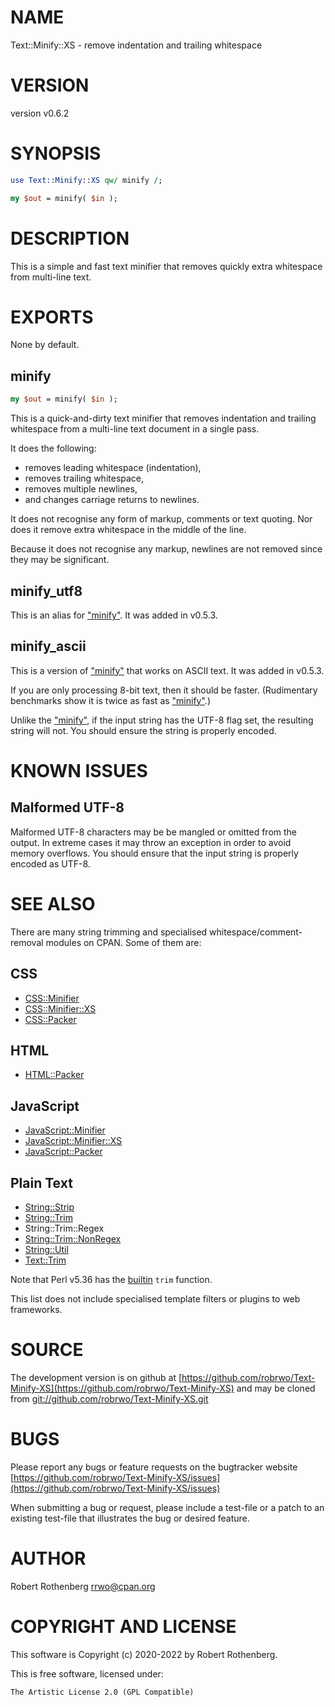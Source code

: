 # NAME

Text::Minify::XS - remove indentation and trailing whitespace

# VERSION

version v0.6.2

# SYNOPSIS

```perl
use Text::Minify::XS qw/ minify /;

my $out = minify( $in );
```

# DESCRIPTION

This is a simple and fast text minifier that removes quickly extra
whitespace from multi-line text.

# EXPORTS

None by default.

## minify

```perl
my $out = minify( $in );
```

This is a quick-and-dirty text minifier that removes indentation and
trailing whitespace from a multi-line text document in a single pass.

It does the following:

- removes leading whitespace (indentation),
- removes trailing whitespace,
- removes multiple newlines,
- and changes carriage returns to newlines.

It does not recognise any form of markup, comments or text quoting.
Nor does it remove extra whitespace in the middle of the line.

Because it does not recognise any markup, newlines are not removed
since they may be significant.

## minify\_utf8

This is an alias for ["minify"](#minify).  It was added in v0.5.3.

## minify\_ascii

This is a version of ["minify"](#minify) that works on ASCII text. It was added in v0.5.3.

If you are only processing 8-bit text, then it should be faster.
(Rudimentary benchmarks show it is twice as fast as ["minify"](#minify).)

Unlike the ["minify"](#minify), if the input string has the UTF-8 flag set, the
resulting string will not.  You should ensure the string is properly
encoded.

# KNOWN ISSUES

## Malformed UTF-8

Malformed UTF-8 characters may be be mangled or omitted from the
output.  In extreme cases it may throw an exception in order to avoid
memory overflows. You should ensure that the input string is properly
encoded as UTF-8.

# SEE ALSO

There are many string trimming and specialised
whitespace/comment-removal modules on CPAN.  Some of them are:

## CSS

- [CSS::Minifier](https://metacpan.org/pod/CSS%3A%3AMinifier)
- [CSS::Minifier::XS](https://metacpan.org/pod/CSS%3A%3AMinifier%3A%3AXS)
- [CSS::Packer](https://metacpan.org/pod/CSS%3A%3APacker)

## HTML

- [HTML::Packer](https://metacpan.org/pod/HTML%3A%3APacker)

## JavaScript

- [JavaScript::Minifier](https://metacpan.org/pod/JavaScript%3A%3AMinifier)
- [JavaScript::Minifier::XS](https://metacpan.org/pod/JavaScript%3A%3AMinifier%3A%3AXS)
- [JavaScript::Packer](https://metacpan.org/pod/JavaScript%3A%3APacker)

## Plain Text

- [String::Strip](https://metacpan.org/pod/String%3A%3AStrip)
- [String::Trim](https://metacpan.org/pod/String%3A%3ATrim)
- String::Trim::Regex
- [String::Trim::NonRegex](https://metacpan.org/pod/String%3A%3ATrim%3A%3ANonRegex)
- [String::Util](https://metacpan.org/pod/String%3A%3AUtil)
- [Text::Trim](https://metacpan.org/pod/Text%3A%3ATrim)

Note that Perl v5.36 has the [builtin](https://metacpan.org/pod/builtin) `trim` function.

This list does not include specialised template filters or plugins to
web frameworks.

# SOURCE

The development version is on github at [https://github.com/robrwo/Text-Minify-XS](https://github.com/robrwo/Text-Minify-XS)
and may be cloned from [git://github.com/robrwo/Text-Minify-XS.git](git://github.com/robrwo/Text-Minify-XS.git)

# BUGS

Please report any bugs or feature requests on the bugtracker website
[https://github.com/robrwo/Text-Minify-XS/issues](https://github.com/robrwo/Text-Minify-XS/issues)

When submitting a bug or request, please include a test-file or a
patch to an existing test-file that illustrates the bug or desired
feature.

# AUTHOR

Robert Rothenberg <rrwo@cpan.org>

# COPYRIGHT AND LICENSE

This software is Copyright (c) 2020-2022 by Robert Rothenberg.

This is free software, licensed under:

```
The Artistic License 2.0 (GPL Compatible)
```
